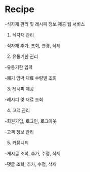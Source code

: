 # Recipe
-식자재 관리 및 레시피 정보 제공 웹 서비스



1. 식자재 관리

-식자재 추가, 조회, 변경, 삭제


2. 유통기한 관리

-유통기한 입력

-폐기 임박 재료 수량별 조회


3. 레시피 제공

-레시피 및 재료 조회


4. 고객 관리

-회원가입, 로그인, 로그아웃

-고객 정보 관리


5. 커뮤니티

-게시글 조회, 추가, 수정, 삭제

-댓글 조회, 추가, 수정, 삭제
